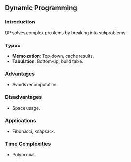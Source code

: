 ## Dynamic Programming

### Introduction
DP solves complex problems by breaking into subproblems.

### Types
- **Memoization**: Top-down, cache results.
- **Tabulation**: Bottom-up, build table.

### Advantages
- Avoids recomputation.

### Disadvantages
- Space usage.

### Applications
- Fibonacci, knapsack.

### Time Complexities
- Polynomial.